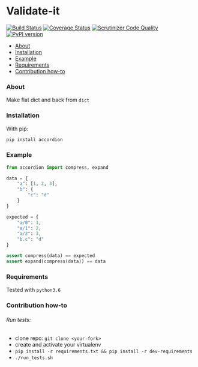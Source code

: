 # Validate-it

[![Build Status](https://travis-ci.org/ruslux/accordion.svg?branch=master)](https://travis-ci.org/ruslux/accordion) 
[![Coverage Status](https://coveralls.io/repos/github/ruslux/accordion/badge.svg?branch=master)](https://coveralls.io/github/ruslux/accordion)
[![Scrutinizer Code Quality](https://scrutinizer-ci.com/g/ruslux/accordion/badges/quality-score.png?b=master)](https://scrutinizer-ci.com/g/ruslux/accordion)
[![PyPI version](https://badge.fury.io/py/accordion.svg)](https://badge.fury.io/py/accordion)

- [About](#about)
- [Installation](#installation)
- [Example](#example)
- [Requirements](#requirements)
- [Contribution how-to](#contribution)

### <a name="about"/>About</a>
Make flat dict and back from `dict`


### <a name="installation"/>Installation</a>
With pip:
```bash
pip install accordion
```

### <a name="example"/>Example</a>
```python
from accordion import compress, expand

data = {
    "a": [1, 2, 3],
    "b": {
        "c": "d"
    }
}

expected = {
    "a/0": 1,
    "a/1": 2,
    "a/2": 3,
    "b.c": "d"
}

assert compress(data) == expected
assert expand(compress(data)) == data
```
### <a name="requirements"/>Requirements</a>
Tested with `python3.6`

### <a name="contribution"/>Contribution how-to</a>
###### Run tests:
* clone repo: `git clone <your-fork>`
* create and activate your virtualenv
* `pip install -r requirements.txt && pip install -r dev-requirements`
* `./run_tests.sh`
